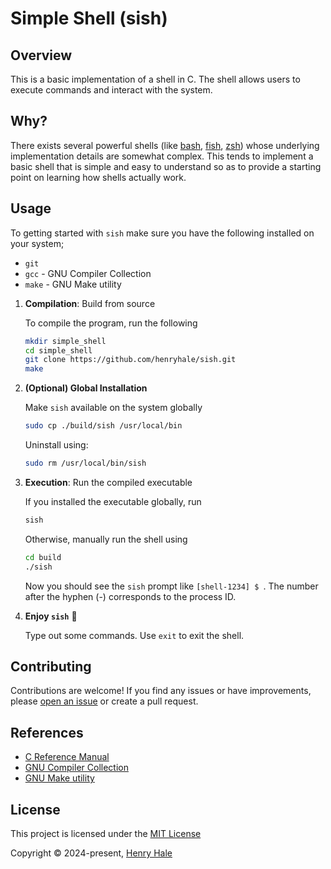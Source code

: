 # Simple Shell (sish)

## Overview

This is a basic implementation of a shell in C.
The shell allows users to execute commands and interact with the system.

## Why?

There exists several powerful shells (like [bash](https://www.gnu.org/software/bash/manual/), [fish](https://fishshell.com/), [zsh](https://github.com/ohmyzsh/ohmyzsh/wiki)) whose underlying
implementation details are somewhat complex. This tends to implement a basic
shell that is simple and easy to understand so as to provide a starting point
on learning how shells actually work.

## Usage

To getting started with `sish` make sure you have the  following installed on your system;

- `git`
- `gcc` - GNU Compiler Collection
- `make` - GNU Make utility

1. **Compilation**: Build from source

   To compile the program, run the following

   ```sh
   mkdir simple_shell
   cd simple_shell
   git clone https://github.com/henryhale/sish.git
   make
   ```

2. **(Optional) Global Installation**

   Make `sish` available on the system globally

   ```sh
   sudo cp ./build/sish /usr/local/bin
   ```

   Uninstall using:

   ```sh
   sudo rm /usr/local/bin/sish
   ```

3. **Execution**: Run the compiled executable

   If you installed the executable globally, run

   ```sh
   sish
   ```

   Otherwise, manually run the shell using

   ```sh
   cd build
   ./sish
   ```

   Now you should see the `sish` prompt like `[shell-1234] $ `. The number after the hyphen (-) corresponds to the process ID.

4. **Enjoy `sish`** 🚀

   Type out some commands. Use `exit` to exit the shell.

## Contributing
Contributions are welcome!
If you find any issues or have improvements, please [open an issue](https://github.com/henryhale/sish/issues) or create a pull request. 

## References
- [C Reference Manual](https://www.gnu.org/software/gnu-c-manual/gnu-c-manual.html)
- [GNU Compiler Collection](https://gcc.gnu.org)
- [GNU Make utility](https://gnu.org/software/make/manual/html_node/index.html)

## License
This project is licensed under the [MIT License](./LICENSE.md)

Copyright &copy; 2024-present, [Henry Hale](https://github.com/henryhale)